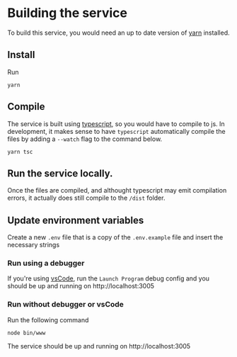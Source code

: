 # Building the service

To build this service, you would need an up to date version of [yarn](https://yarnpkg.com/en/) installed.

## Install

Run

```
yarn
```

## Compile

The service is built using [typescript](https://typescriptlang.org), so you would have to compile to js. In development, it makes sense to have `typescript` automatically compile the files by adding a `--watch` flag to the command below.

```
yarn tsc
```

## Run the service locally.

Once the files are compiled, and althought typescript may emit compilation errors, it actually does still compile to the `/dist` folder.

## Update environment variables

Create a new `.env` file that is a copy of the `.env.example` file and insert the necessary strings

### Run using a debugger

If you're using [vsCode](https://vscode.visualstudio.com/), run the `Launch Program` debug config and you should be up and running on http://localhost:3005

### Run without debugger or vsCode

Run the following command

```
node bin/www
```

The service should be up and running on http://localhost:3005
